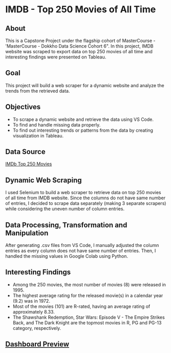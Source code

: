 # IMDB - Top 250 Movies of All Time

## About
This is a Capstone Project under the flagship cohort of MasterCourse - 'MasterCourse - Dokkho Data Science Cohort 6". In this project, IMDB website was scraped to export data on top 250 movies of all time and interesting findings were presented on Tableau.

## Goal
This project will build a web scraper for a dynamic website and analyze the trends from the retrieved data.

## Objectives
* To scrape a dynamic website and retrieve the data using VS Code.
* To find and handle missing data properly.
* To find out interesting trends or patterns from the data by creating visualization in Tableau.

## Data Source
[IMDb Top 250 Movies](https://www.imdb.com/chart/top/?ref_=nv_mv_250)

## Dynamic Web Scraping
I used Selenium to build a web scraper to retrieve data on top 250 movies of all time from IMDB website. Since the columns do not have same number of entries, I decided to scrape data separately (making 3 separate scrapers) while considering the uneven number of column entries.

## Data Processing, Transformation and Manipulation
After generating .csv files from VS Code, I manually adjusted the column entries as every column does not have same number of entries. Then, I handled the missing values in Google Colab using Python.

## Interesting Findings
* Among the 250 movies, the most number of movies (8) were released in 1995.
* The highest average rating for the released movie(s) in a calendar year (9.2) was in 1972.
* Most of the movies (101) are R-rated, having an average rating of approximately 8.33.
* The Shawshank Redemption, Star Wars: Episode V - The Empire Strikes Back, and The Dark Knight are the topmost movies in R, PG and PG-13 category, respectively.

## [Dashboard Preview](https://public.tableau.com/app/profile/arnab.naha.ushna/viz/Top250IMDBMovies_17382266796240/Top250IMDBMovies)

